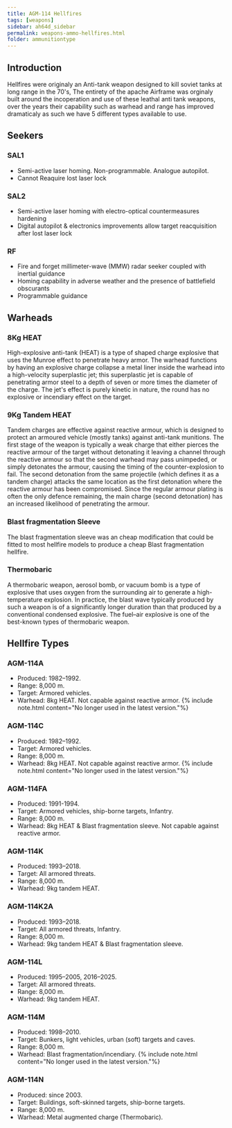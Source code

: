 ```yaml
---
title: AGM-114 Hellfires
tags: [weapons]
sidebar: ah64d_sidebar
permalink: weapons-ammo-hellfires.html
folder: ammunitiontype
---
```



## Introduction
Hellfires were originaly an Anti-tank weapon designed to kill soviet tanks at long range in the 70's, The entirety of the apache Airframe was orginaly built around the incoperation and use of these leathal anti tank weapons, over the years their capability such as warhead and range has improved dramaticaly as such we have 5 different types available to use.

## Seekers
### SAL1
- Semi-active laser homing. Non-programmable. Analogue autopilot.
- Cannot Reaquire lost laser lock

### SAL2
- Semi-active laser homing with electro-optical countermeasures hardening
- Digital autopilot & electronics improvements allow target reacquisition after lost laser lock

### RF
- Fire and forget millimeter-wave (MMW) radar seeker coupled with inertial guidance
- Homing capability in adverse weather and the presence of battlefield obscurants
- Programmable guidance

## Warheads
### 8Kg HEAT
High-explosive anti-tank (HEAT) is a type of shaped charge explosive that uses the Munroe effect to penetrate heavy armor. The warhead functions by having an explosive charge collapse a metal liner inside the warhead into a high-velocity superplastic jet; this superplastic jet is capable of penetrating armor steel to a depth of seven or more times the diameter of the charge. The jet's effect is purely kinetic in nature, the round has no explosive or incendiary effect on the target.
### 9Kg Tandem HEAT
Tandem charges are effective against reactive armour, which is designed to protect an armoured vehicle (mostly tanks) against anti-tank munitions. The first stage of the weapon is typically a weak charge that either pierces the reactive armour of the target without detonating it leaving a channel through the reactive armour so that the second warhead may pass unimpeded, or simply detonates the armour, causing the timing of the counter-explosion to fail. The second detonation from the same projectile (which defines it as a tandem charge) attacks the same location as the first detonation where the reactive armour has been compromised. Since the regular armour plating is often the only defence remaining, the main charge (second detonation) has an increased likelihood of penetrating the armour.
### Blast fragmentation Sleeve
The blast fragmentation sleeve was an cheap modification that could be fitted to most hellfire models to produce a cheap Blast fragmentation hellfire.
### Thermobaric
A thermobaric weapon, aerosol bomb, or vacuum bomb is a type of explosive that uses oxygen from the surrounding air to generate a high-temperature explosion. In practice, the blast wave typically produced by such a weapon is of a significantly longer duration than that produced by a conventional condensed explosive. The fuel–air explosive is one of the best-known types of thermobaric weapon.

## Hellfire Types

### AGM-114A
- Produced: 1982–1992.
- Range: 8,000 m.
- Target: Armored vehicles.
- Warhead: 8kg HEAT. Not capable against reactive armor.
{% include note.html content="No longer used in the latest version."%}

### AGM-114C
- Produced: 1982–1992.
- Target: Armored vehicles.
- Range: 8,000 m.
- Warhead: 8kg HEAT. Not capable against reactive armor.
{% include note.html content="No longer used in the latest version."%}


### AGM-114FA
- Produced: 1991-1994.
- Target: Armored vehicles, ship-borne targets, Infantry.
- Range: 8,000 m.
- Warhead: 8kg HEAT & Blast fragmentation sleeve. Not capable against reactive armor.

### AGM-114K
- Produced: 1993–2018.
- Target: All armored threats.
- Range: 8,000 m.
- Warhead: 9kg tandem HEAT.

### AGM-114K2A
- Produced: 1993–2018.
- Target: All armored threats, Infantry.
- Range: 8,000 m.
- Warhead: 9kg tandem HEAT & Blast fragmentation sleeve.

### AGM-114L
- Produced: 1995–2005, 2016–2025.
- Target: All armored threats.
- Range: 8,000 m.
- Warhead: 9kg tandem HEAT.

### AGM-114M
- Produced: 1998–2010.
- Target: Bunkers, light vehicles, urban (soft) targets and caves.
- Range: 8,000 m.
- Warhead: Blast fragmentation/incendiary.
{% include note.html content="No longer used in the latest version."%}

### AGM-114N
- Produced: since 2003.
- Target: Buildings, soft-skinned targets, ship-borne targets.
- Range: 8,000 m.
- Warhead: Metal augmented charge (Thermobaric).